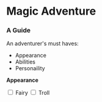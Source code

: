 <!DOCTYPE html>
  <head> <h1>Magic Adventure</h1>
  <h3> A Guide</h3>
  </head>
  <body>
    <p>An adventurer's must haves:</p>
      <ul>
          <li>Appearance</li>
        <li>Abilities</li>
        <li>Personaility</li>
      </ul>
  <p><b>Appearance</b></p>
      <form action="#">
        <label><input id="fairy" type="checkbox" name="appearance"> Fairy</label>
        <label><input id="troll" type="checkbox" name="appearance"> Troll</label>
      </form>
  </body>
</html>
